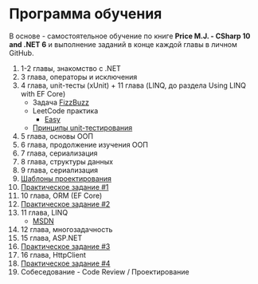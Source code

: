 # Программа обучения
В основе - самостоятельное обучение по книге **Price M.J. - CSharp 10 and .NET 6** и выполнение заданий в конце каждой главы в личном GitHub.
1. 1-2 главы, знакомство с .NET
2. 3 глава, операторы и исключения
3. 4 глава, unit-тесты (xUnit) + 11 глава (LINQ, до раздела Using LINQ with EF Core) 
    - Задача [FizzBuzz](https://github.com/alex1ozr/LearnDotNet/blob/main/Exercises/FizzBuzz.md)
    - LeetCode практика 
        - [Easy](https://leetcode.com/problemset/all/?sorting=W3sic29ydE9yZGVyIjoiQVNDRU5ESU5HIiwib3JkZXJCeSI6IkRJRkZJQ1VMVFkifV0%3D)
    - [Принципы unit-тестирования](https://www.youtube.com/watch?v=LkrqqpkKIXE)
5. 5 глава, основы ООП
6. 6 глава, продолжение изучения ООП
7. 7 глава, сериализация
8. 8 глава, структуры данных
9. 9 глава, сериализация
10. [Шаблоны проектирования](https://github.com/alex1ozr/LearnDotNet/tree/main/Patterns)
11. [Практическое задание #1](https://github.com/alex1ozr/LearnDotNet/blob/main/Exercises/Exercise_1.md)
12. 10 глава, ORM (EF Core)
13. [Практическое задание #2](https://github.com/alex1ozr/LearnDotNet/blob/main/Exercises/Exercise_2.md)
14. 11 глава, LINQ
    - [MSDN](https://learn.microsoft.com/en-us/dotnet/csharp/programming-guide/concepts/linq/introduction-to-linq-queries)
16. 12 глава, многозадачность
17. 15 глава, ASP.NET
18. [Практическое задание #3](https://github.com/alex1ozr/LearnDotNet/blob/main/Exercises/Exercise_3.md)
19. 16 глава, HttpClient 
20. [Практическое задание #4](https://github.com/alex1ozr/LearnDotNet/blob/main/Exercises/Exercise_4.md)
21. Собеседование - Code Review / Проектирование

